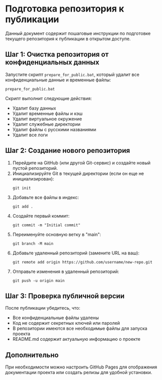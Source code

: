 # Подготовка репозитория к публикации

Данный документ содержит пошаговые инструкции по подготовке текущего репозитория к публикации в открытом доступе.

## Шаг 1: Очистка репозитория от конфиденциальных данных

Запустите скрипт `prepare_for_public.bat`, который удалит все конфиденциальные данные и временные файлы:

```
prepare_for_public.bat
```

Скрипт выполнит следующие действия:
- Удалит базу данных
- Удалит временные файлы и кэш
- Удалит виртуальное окружение
- Удалит служебные директории
- Удалит файлы с русскими названиями
- Удалит все логи

## Шаг 2: Создание нового репозитория

1. Перейдите на GitHub (или другой Git-сервис) и создайте новый пустой репозиторий.
2. Инициализируйте Git в текущей директории (если он еще не инициализирован):
   ```
   git init
   ```
3. Добавьте все файлы в индекс:
   ```
   git add .
   ```
4. Создайте первый коммит:
   ```
   git commit -m "Initial commit"
   ```
5. Переименуйте основную ветку в "main":
   ```
   git branch -M main
   ```
6. Добавьте удаленный репозиторий (замените URL на ваш):
   ```
   git remote add origin https://github.com/username/new-repo.git
   ```
7. Отправьте изменения в удаленный репозиторий:
   ```
   git push -u origin main
   ```

## Шаг 3: Проверка публичной версии

После публикации убедитесь, что:
- Все конфиденциальные файлы удалены
- Код не содержит секретных ключей или паролей
- В репозитории имеются все необходимые файлы для запуска проекта
- README.md содержит актуальную информацию о проекте

## Дополнительно

При необходимости можно настроить GitHub Pages для отображения документации проекта или создать релизы для удобной установки. 